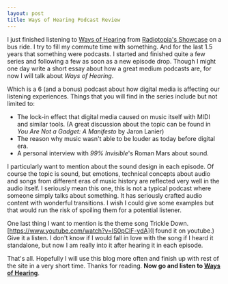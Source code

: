 ```yaml
---
layout: post
title: Ways of Hearing Podcast Review
---
```


I just finished listening to [Ways of Hearing](https://www.radiotopia.fm/showcase/ways-of-hearing/) from [Radiotopia's Showcase](https://www.radiotopia.fm/podcasts/showcase) on a bus ride.
I try to fill my commute time with something. And for the last 1.5 years that something were podcasts. I started and finished quite a few series and following a few as soon as a new episode drop.
Though I might one day write a short essay about how a great medium podcasts are, for now I will talk about *Ways of Hearing*.

Which is a 6 (and a bonus) podcast about how digital media is affecting our listening experiences.
Things that you will find in the series include but not limited to:
- The lock-in effect that digital media caused on music itself with MIDI and similar tools. (A great discussion about the topic can be found in *You Are Not a Gadget: A Manifesto* by Jaron Lanier)
- The reason why music wasn't able to be louder as today before digital era.
- A personal interview with *99% Invisible*'s Roman Mars about sound.

I particularly want to mention about the sound design in each episode. Of course the topic is sound, but emotions, technical concepts about audio and songs from different eras of music history are reflected very well in the audio itself.
I seriously mean this one, this is not a typical podcast where someone simply talks about something. It has seriously crafted audio content with wonderful transitions. I wish I could give some examples but that would run the risk of spoiling them for a potential listener.

One last thing I want to mention is the theme song Trickle Down. [https://www.youtube.com/watch?v=IS0pClF-ydA](I found it on youtube.) Give it a listen. I don't know if I would fall in love with the song if I heard it standalone, but now I am really into it after hearing it in each episode.

That's all. Hopefully I will use this blog more often and finish up with rest of the site in a very short time. Thanks for reading. **Now go and listen to [Ways of Hearing](https://www.radiotopia.fm/showcase/ways-of-hearing/)**. 

